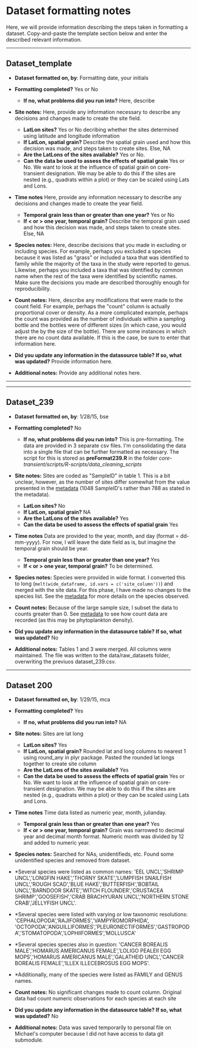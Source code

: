 # Dataset formatting notes

Here, we will provide information describing the steps taken in formatting a dataset. Copy-and-paste the template section below and enter the described relevant information.

---------------------------------------

## Dataset_template

* **Dataset formatted on, by**: Formatting date, your initials

* **Formatting completed?** Yes or No
  * **If no, what problems did you run into?** Here, describe 

* **Site notes:** Here, provide any information necessary to describe any decisions and changes made to create the site field.
  * **LatLon sites?** Yes or No decribing whether the sites determined using latitude and longitude information
  *  **If LatLon, spatial grain?** Describe the spatial grain used and how this decision was made, and steps taken to create sites. Else, NA
  *  **Are the LatLons of the sites available?** Yes or No.
  *  **Can the data be used to assess the effects of spatial grain** Yes or No. We want to look at the influence of spatial grain on core-transient designation. We may be able to do this if the sites are nested (e.g., quadrats within a plot) or they can be scaled using Lats and Lons.

* **Time notes** Here, provide any information necessary to describe any decisions and changes made to create the year field.
  * **Temporal grain less than or greater than one year?** Yes or No
  * **If < or > one year, temporal grain?** Describe the temporal grain used and how this decision was made, and steps taken to create sites. Else, NA

* **Species notes:** Here, describe decisions that you made in excluding or including species. For example, perhaps you excluded a species because it was listed as "grass" or included a taxa that was identified to family while the majority of the taxa in the study were reported to genus. Likewise, perhaps you included a taxa that was identified by common name when the rest of the taxa were identified by scientific names. Make sure the decisions you made are described thoroughly enough for reproducibility.

* **Count notes:** Here, describe any modifications that were made to the count field. For example, perhaps the "count" column is actually proportional cover or density. As a more complicated example, perhaps the count was provided as the number of individuals within a sampling bottle and the bottles were of different sizes (in which case, you would adjust the by the size of the bottle). There are some instances in which there are no count data available. If this is the case, be sure to enter that information here.

* **Did you update any information in the datasource table? If so, what was updated?** Provide information here.
* **Additional notes:** Provide any additional notes here.

---------------------------------------

---------------------------------------

## Dataset_239

* **Dataset formatted on, by**: 1/28/15, bse

* **Formatting completed?** No
  * **If no, what problems did you run into?** This is pre-formatting. The data are provided in 3 separate csv files. I'm consolidating the data into a single file that can be further formatted as necessary. The script for this is stored as **preFormat239.R** in the folder *core-transient/scripts/R-scripts/data_cleaning_scripts*

* **Site notes:** Sites are coded as "SampleID" in table 1. This is a bit unclear, however, as the number of sites differ somewhat from the value presented in the [metadata](http://esapubs.org/archive/ecol/E094/149/metadata.php) (1048 SampleID's rather than 788 as stated in the metadata).
  * **LatLon sites?** No
  *  **If LatLon, spatial grain?** NA
  *  **Are the LatLons of the sites available?** Yes
  *  **Can the data be used to assess the effects of spatial grain** Yes

* **Time notes** Data are provided to the year, month, and day (format = dd-mm-yyyy). For now, I will leave the date field as is, but imagine the temporal grain should be year. 
  * **Temporal grain less than or greater than one year?** Yes
  * **If < or > one year, temporal grain?** To be determined.

* **Species notes:** Species were provided in wide format. I converted this to long (`melt(wide_dataframe, id.vars = c('site_column'))`) and merged with the site data. For this phase, I have made no changes to the species list. See the [metadata](http://esapubs.org/archive/ecol/E094/149/metadata.php) for more details on the species observed. 

* **Count notes:** Because of the large sample size, I subset the data to counts greater than 0. See [metadata](http://esapubs.org/archive/ecol/E094/149/metadata.php) to see how count data are recorded (as this may be phytoplankton density). 

* **Did you update any information in the datasource table? If so, what was updated?** No
* **Additional notes:** Tables 1 and 3 were merged. All columns were maintained. The file was written to the data/raw_datasets folder, overwriting the previuos dataset_239.csv.

---------------------------------------
## Dataset 200
* **Dataset formatted on, by**: 1/29/15, mca

* **Formatting completed?** Yes
  * **If no, what problems did you run into?** NA 

* **Site notes:** Sites are lat long
  * **LatLon sites?** Yes
  *  **If LatLon, spatial grain?** Rounded lat and long columns to nearest 1 using round_any in plyr package.  Pasted the rounded lat longs together to create site column
  *  **Are the LatLons of the sites available?** Yes
  *  **Can the data be used to assess the effects of spatial grain** Yes or No. We want to look at the influence of spatial grain on core-transient designation. We may be able to do this if the sites are nested (e.g., quadrats within a plot) or they can be scaled using Lats and Lons.

* **Time notes** Time data listed as numeric year, month, julianday.  
  * **Temporal grain less than or greater than one year?** Yes
  * **If < or > one year, temporal grain?** Grain was narrowed to decimal year and decimal month format.  Numeric month was divided by 12 and added to numeric year.

* **Species notes:** Searched for NAs, unidentifieds, etc.  Found some unidentified species and removed from dataset.

*   *Several species were listed as common names: 'EEL UNCL','SHRIMP UNCL','LONGFIN HAKE','THORNY SKATE','LUMPFISH SNAILFISH UNCL','ROUGH SCAD','BLUE HAKE','BUTTERFISH','BOBTAIL UNCL','BARNDOOR SKATE','WITCH FLOUNDER','CRUSTACEA SHRIMP','GOOSEFISH','CRAB BRACHYURAN UNCL','NORTHERN STONE CRAB','JELLYFISH UNCL'.

*   *Several species were listed with varying or low taxonomic resolutions: 'CEPHALOPODA','RAJIFORMES','VAMPYROMORPHIDA', 'OCTOPODA','ANGUILLIFORMES','PLEURONECTIFORMES','GASTROPODA','STOMATOPODA','LOPHIIFORMES','MOLLUSCA' 

*   *Several species species also in question: 'CANCER BOREALIS MALE','HOMARUS AMERICANUS FEMALE','LOLIGO PEALEII EGG MOPS','HOMARUS AMERICANUS MALE','GALATHEID UNCL','CANCER BOREALIS FEMALE','ILLEX ILLECEBROSUS EGG MOPS'.

*   *Additionally, many of the species were listed as FAMILY and GENUS names.

* **Count notes:** No significant changes made to count column.  Original data had count numeric observations for each species at each site

* **Did you update any information in the datasource table? If so, what was updated?** No
* **Additional notes:** Data was saved temporarily to personal file on Michael's computer because I did not have access to data git submodule. 


